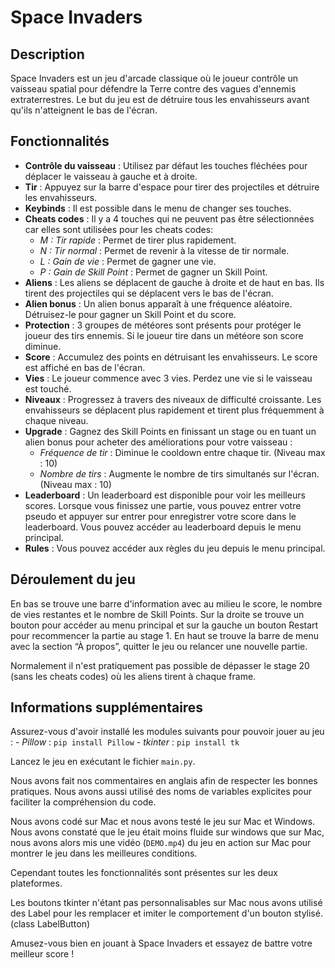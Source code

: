 # Space Invaders

## Description

Space Invaders est un jeu d'arcade classique où le joueur contrôle un vaisseau spatial pour défendre la Terre contre des vagues d'ennemis extraterrestres. Le but du jeu est de détruire tous les envahisseurs avant qu'ils n'atteignent le bas de l'écran.

## Fonctionnalités

- **Contrôle du vaisseau** : Utilisez par défaut les touches fléchées pour déplacer le vaisseau à gauche et à droite.
- **Tir** : Appuyez sur la barre d'espace pour tirer des projectiles et détruire les envahisseurs.
- **Keybinds** : Il est possible dans le menu de changer ses touches.
- **Cheats codes** : Il y a 4 touches qui ne peuvent pas être sélectionnées car elles sont utilisées pour les cheats codes:
    - *M : Tir rapide* : Permet de tirer plus rapidement.
    - *N : Tir normal* : Permet de revenir à la vitesse de tir normale.
    - *L : Gain de vie* : Permet de gagner une vie.
    - *P : Gain de Skill Point* : Permet de gagner un Skill Point.
- **Aliens** : Les aliens se déplacent de gauche à droite et de haut en bas. Ils tirent des projectiles qui se déplacent vers le bas de l'écran.
- **Alien bonus** : Un alien bonus apparaît à une fréquence aléatoire. Détruisez-le pour gagner un Skill Point et du score.
- **Protection** : 3 groupes de météores sont présents pour protéger le joueur des tirs ennemis. Si le joueur tire dans un météore son score diminue.
- **Score** : Accumulez des points en détruisant les envahisseurs. Le score est affiché en bas de l'écran.
- **Vies** : Le joueur commence avec 3 vies. Perdez une vie si le vaisseau est touché.
- **Niveaux** : Progressez à travers des niveaux de difficulté croissante. Les envahisseurs se déplacent plus rapidement et tirent plus fréquemment à chaque niveau.
- **Upgrade** : Gagnez des Skill Points en finissant un stage ou en tuant un alien bonus pour acheter des améliorations pour votre vaisseau :
    - *Fréquence de tir* : Diminue le cooldown entre chaque tir. (Niveau max : 10)
    - *Nombre de tirs* : Augmente le nombre de tirs simultanés sur l'écran. (Niveau max : 10)
- **Leaderboard** : Un leaderboard est disponible pour voir les meilleurs scores. Lorsque vous finissez une partie, vous pouvez entrer votre pseudo et appuyer sur entrer pour enregistrer votre score dans le leaderboard. Vous pouvez accéder au leaderboard depuis le menu principal.
- **Rules** : Vous pouvez accéder aux règles du jeu depuis le menu principal.

## Déroulement du jeu

En bas se trouve une barre d'information avec au milieu le score, le nombre de vies restantes et le nombre de Skill Points. Sur la droite se trouve un bouton pour accéder au menu principal et sur la gauche un bouton Restart pour recommencer la partie au stage 1. En haut se trouve la barre de menu avec la section “À propos”, quitter le jeu ou relancer une nouvelle partie.

Normalement il n'est pratiquement pas possible de dépasser le stage 20 (sans les cheats codes) où les aliens tirent à chaque frame. 

## Informations supplémentaires

Assurez-vous d'avoir installé les modules suivants pour pouvoir jouer au jeu :
    - *Pillow* : `pip install Pillow`
    - *tkinter* : `pip install tk`

Lancez le jeu en exécutant le fichier `main.py`.

Nous avons fait nos commentaires en anglais afin de respecter les bonnes pratiques. Nous avons aussi utilisé des noms de variables explicites pour faciliter la compréhension du code.

Nous avons codé sur Mac et nous avons testé le jeu sur Mac et Windows. Nous avons constaté que le jeu était moins fluide sur windows que sur Mac, nous avons alors mis une vidéo (`DEMO.mp4`) du jeu en action sur Mac pour montrer le jeu dans les meilleures conditions.

Cependant toutes les fonctionnalités sont présentes sur les deux plateformes.

Les boutons tkinter n'étant pas personnalisables sur Mac nous avons utilisé des Label pour les remplacer et imiter le comportement d'un bouton stylisé. (class LabelButton)

Amusez-vous bien en jouant à Space Invaders et essayez de battre votre meilleur score !